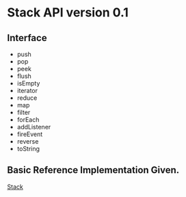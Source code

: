 # Stack API version 0.1

## Interface
* push
* pop
* peek
* flush
* isEmpty
* iterator
* reduce
* map
* filter
* forEach
* addListener
* fireEvent
* reverse
* toString


## Basic Reference Implementation Given.

[Stack](https://github.com/RajeshPatkarInstitute/Stack-Widget/blob/main/staas/stack.js)
